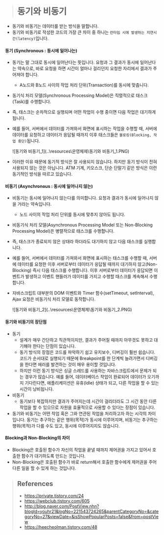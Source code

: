> # 동기와 비동기



- 동기와 비동기는 데이터를 받는 방식을 말합니다.
- 동기와 비동기로 작성한 코드의 가장 큰 차이 중 하나는 `런타임 시에 발생하는 지연시간(latency)`입니다.



#### 동기 (Synchronous : 동시에 일어나는)

- 동기는 말 그대로 동시에 일어난다는 뜻입니다. 요청과 그 결과가 동시에 일어난다는 약속으로, 바로 요청을 하면 시간이 얼마나 걸리던지 요청한 자리에서 결과가 주어져야 합니다.

  - A노드와 B노드 사이의 작업 처리 단위(Transaction)를 동시에 맞춥니다.

- 동기식 처리 모델(Synchronous Processing Model)은 직렬적으로 태스크(Task)를 수행합니다.

- 즉, 태스크는 순차적으로 실행되며 어떤 작업이 수행 중이면 다음 작업은 대기하게 됩니다.

- 예를 들어, 서버에서 데이터를 가져와서 화면에 표시하는 작업을 수행할 때, 서버에 데이터를 요청하고 데이터가 응답될 때까지 이후 태스크들은 `블로킹(Blocking, 작업 중단)`됩니다.

  ![동기와 비동기_1](..\resources\운영체제\동기와 비동기_1.PNG)

- 이러한 이유 때문에 동기적 방식은 잘 사용되지 않습니다. 하지만 동기 방식이 전혀 사용되지 않는 것은 아닙니다. ATM 기계, 키오스크, 단순 단말기 같은 방식은 이런 동기적인 방식을 따르고 있습니다.





#### 비동기 (Asynchronous : 동시에 일어나지 않는)

- 비동기는 동시에 일어나지 않는다를 의미합니다. 요청과 결과가 동시에 일어나지 않을 거라는 약속입니다.

  - 노드 사이의 작업 처리 단위를 동시에 맞추지 않아도 됩니다.

- 비동기식 처리 모델(Asynchronous Processing Model 또는 Non-Blocking Processing Model)은 병렬적으로 태스크를 수행합니다.

- 즉, 태스크가 종료되지 않은 상태라 하더라도 대기하지 않고 다음 태스크를 실행합니다.

- 예를 들어, 서버에서 데이터를 가져와서 화면에 표시하는 태스크를 수행할 때, 서버에 데이터를 요청한 이후 서버로부터 데이터가 응답될 때까지 대기하지 않고(Non-Blocking) 즉시 다음 태스크를 수행합니다. 이후 서버로부터 데이터가 응답되면 이벤트가 발생하고 이벤트 핸들러가 데이터를 가지고 수행할 태스크를 계속해서 수행합니다.

- 자바스크립트 대부분의 DOM 이벤트와 Timer 함수(setTimeout, setInterval), Ajax 요청은 비동기식 처리 모델로 동작합니다.

  ![동기와 비동기_2](..\resources\운영체제\동기와 비동기_2.PNG)



#### 동기와 비동기의 장단점

- 동기
  - 설계가 매우 간단하고 직관적이지만, 결과가 주어질 때까지 아무것도 못하고 대기해야 한다는 단점이 있습니다.
  - 동기 방식의 장점은 코드를 파악하기 쉽고 유지보수, 디버깅이 훨씬 쉽습니다. 코드가 순서대로 실행되기 때문에 Breakpoint를 한 단계씩 늘려가면서 디버깅을 한다면 에러를 발견하는 것이 매우 용이할 것입니다.
  - 하지만 이런 동기 방식은 싱글 스레드를 사용하는 자바스크립트에서 문제가 되는 경우가 많습니다. 예를 들어, 데이터베이스 작업이 완료되어 데이터가 오기까지 기다린다면, 애플리케이션은 유휴(Idle) 상태가 되고, 다른 작업을 할 수 있는 시간이 낭비됩니다.
- 비동기
  - 동기보다 복잡하지만 결과가 주어지는데 시간이 걸리더라도 그 시간 동안 다른 작업을 할 수 있으므로 자원을 효율적으로 사용할 수 있다는 장점이 있습니다.
- 동기와 비동기는 어떤 작업 혹은 그와 연관된 작업을 처리하고자 하는 시각의 차이입니다. 동기는 추구하는 같은 행위(목적)가 동시에 이루어지며, 비동기는 추구하는 행위(목적)가 다를 수도 있고, 동시에 이루어지지도 않습니다.





#### Blocking과 Non-Blocking의 차이

- Blocking은 호출된 함수가 자신의 작업을 끝낼 때까지 제어권을 가지고 있어서 호출한 함수가 대기하도록 만드는 것입니다.
- Non-Blocking은 호출된 함수가 바로 return해서 호출한 함수에게 제어권을 주어 다른 일을 할 수 있게 하는 것입니다.







> ## References
>
> - https://private.tistory.com/24
> - https://webclub.tistory.com/605
> - http://blog.naver.com/PostView.nhn?blogId=youhr21&logNo=221543724265&parentCategoryNo=&categoryNo=27&viewDate=&isShowPopularPosts=false&from=postView
> - https://heecheolman.tistory.com/48


